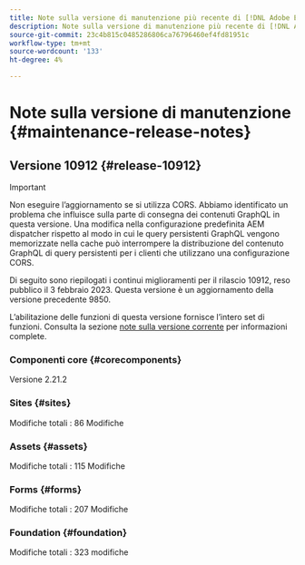 ```yaml
---
title: Note sulla versione di manutenzione più recente di [!DNL Adobe Experience Manager] as a Cloud Service.
description: Note sulla versione di manutenzione più recente di [!DNL Adobe Experience Manager] as a Cloud Service.
source-git-commit: 23c4b815c0485286806ca76796460ef4fd81951c
workflow-type: tm+mt
source-wordcount: '133'
ht-degree: 4%

---
```



# Note sulla versione di manutenzione {#maintenance-release-notes}

## Versione 10912 {#release-10912}

>[!IMPORTANT]
> Non eseguire l’aggiornamento se si utilizza CORS. Abbiamo identificato un problema che influisce sulla parte di consegna dei contenuti GraphQL in questa versione. Una modifica nella configurazione predefinita AEM dispatcher rispetto al modo in cui le query persistenti GraphQL vengono memorizzate nella cache può interrompere la distribuzione del contenuto GraphQL di query persistenti per i clienti che utilizzano una configurazione CORS.

Di seguito sono riepilogati i continui miglioramenti per il rilascio 10912, reso pubblico il 3 febbraio 2023. Questa versione è un aggiornamento della versione precedente 9850.

L’abilitazione delle funzioni di questa versione fornisce l’intero set di funzioni. Consulta la sezione [note sulla versione corrente](/help/release-notes/release-notes-cloud/release-notes-current.md) per informazioni complete.

### Componenti core  {#corecomponents}

Versione 2.21.2

### Sites {#sites}

Modifiche totali : 86 Modifiche

### Assets {#assets}

Modifiche totali : 115 Modifiche

### Forms {#forms}

Modifiche totali : 207 Modifiche

### Foundation {#foundation}

Modifiche totali : 323 modifiche
